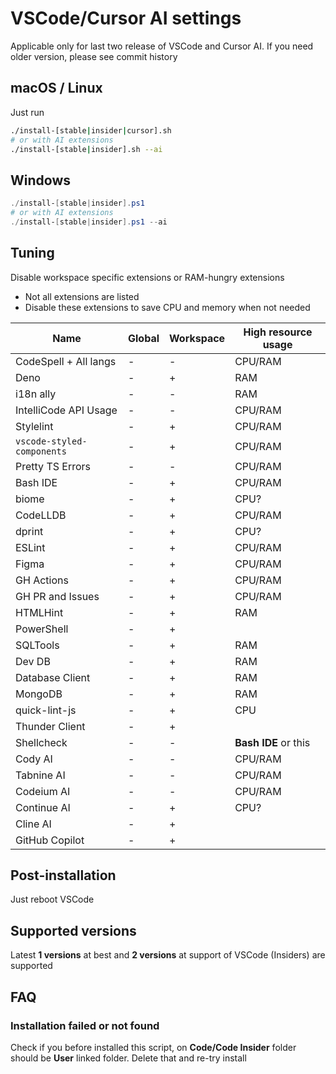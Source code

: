 # VSCode/Cursor AI settings

Applicable only for last two release of VSCode and Cursor AI. If you need older version, please see commit history

## macOS / Linux

Just run

```sh
./install-[stable|insider|cursor].sh
# or with AI extensions
./install-[stable|insider].sh --ai
```

## Windows

```powershell
./install-[stable|insider].ps1
# or with AI extensions
./install-[stable|insider].ps1 --ai
```

## Tuning

Disable workspace specific extensions or RAM-hungry extensions

- Not all extensions are listed
- Disable these extensions to save CPU and memory when not needed

| Name                       | Global | Workspace | High resource usage  |
| -------------------------- | ------ | --------- | -------------------- |
| CodeSpell + All langs      | -      | -         | CPU/RAM              |
| Deno                       | -      | +         | RAM                  |
| i18n ally                  | -      | -         | RAM                  |
| IntelliCode API Usage      | -      | -         | CPU/RAM              |
| Stylelint                  | -      | +         | CPU/RAM              |
| `vscode-styled-components` | -      | +         | CPU/RAM              |
| Pretty TS Errors           | -      | -         | CPU/RAM              |
| Bash IDE                   | -      | +         | CPU/RAM              |
| biome                      | -      | +         | CPU?                 |
| CodeLLDB                   | -      | +         | CPU/RAM              |
| dprint                     | -      | +         | CPU?                 |
| ESLint                     | -      | +         | CPU/RAM              |
| Figma                      | -      | +         | CPU/RAM              |
| GH Actions                 | -      | +         | CPU/RAM              |
| GH PR and Issues           | -      | +         | CPU/RAM              |
| HTMLHint                   | -      | +         | RAM                  |
| PowerShell                 | -      | +         |                      |
| SQLTools                   | -      | +         | RAM                  |
| Dev DB                     | -      | +         | RAM                  |
| Database Client            | -      | +         | RAM                  |
| MongoDB                    | -      | +         | RAM                  |
| quick-lint-js              | -      | +         | CPU                  |
| Thunder Client             | -      | +         |                      |
| Shellcheck                 | -      | -         | **Bash IDE** or this |
| Cody AI                    | -      | -         | CPU/RAM              |
| Tabnine AI                 | -      | -         | CPU/RAM              |
| Codeium AI                 | -      | -         | CPU/RAM              |
| Continue AI                | -      | +         | CPU?                 |
| Cline AI                   | -      | +         |                      |
| GitHub Copilot             | -      | +         |                      |

## Post-installation

Just reboot VSCode

## Supported versions

Latest **1 versions** at best and **2 versions** at support of VSCode (Insiders) are supported

## FAQ

### Installation failed or not found

Check if you before installed this script, on **Code/Code Insider** folder should be **User** linked folder. Delete that and re-try install
